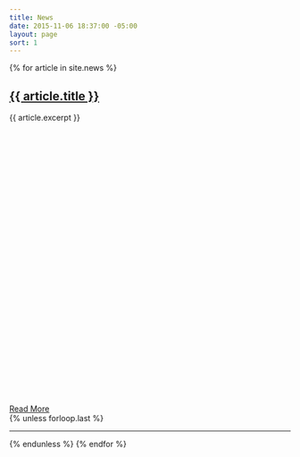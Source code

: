 ```yaml
---
title: News
date: 2015-11-06 18:37:00 -05:00
layout: page
sort: 1
---
```

{% for article in site.news %}
  <div class="article">
    <h2><a href="{{ article.url }}">{{ article.title }}</a></h2>
    {{ article.excerpt }}
    <a href="{{ article.url }}" class="read-more"><svg class="more--icon" viewBox="0 0 200 200" preserveAspectRatio="xMinYMax meet"><use xlink:href="#more"></use></svg>Read More</a>
  </div>
  {% unless forloop.last %}
<hr>
  {% endunless %}
{% endfor %}
